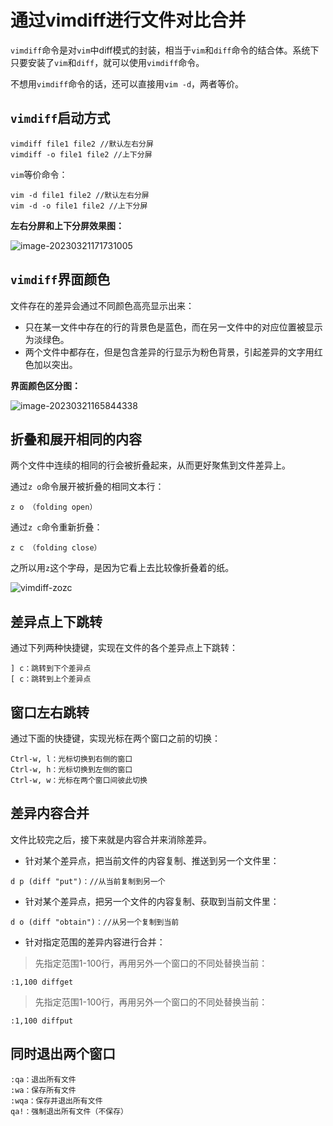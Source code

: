 # 通过vimdiff进行文件对比合并

`vimdiff`命令是对`vim`中diff模式的封装，相当于`vim`和`diff`命令的结合体。系统下只要安装了`vim`和`diff`，就可以使用`vimdiff`命令。

不想用`vimdiff`命令的话，还可以直接用`vim -d`，两者等价。


## `vimdiff`启动方式

```
vimdiff file1 file2 //默认左右分屏
vimdiff -o file1 file2 //上下分屏
```

`vim`等价命令：

```
vim -d file1 file2 //默认左右分屏
vim -d -o file1 file2 //上下分屏
```

**左右分屏和上下分屏效果图：**

![image-20230321171731005](https://cdn.jsdelivr.net/gh/HanxuLiu/CDN1/img/2023/202303211717119.png)

## `vimdiff`界面颜色

文件存在的差异会通过不同颜色高亮显示出来：
- 只在某一文件中存在的行的背景色是蓝色，而在另一文件中的对应位置被显示为淡绿色。
- 两个文件中都存在，但是包含差异的行显示为粉色背景，引起差异的文字用红色加以突出。

**界面颜色区分图：**

![image-20230321165844338](https://cdn.jsdelivr.net/gh/HanxuLiu/CDN1/img/2023/202303211658464.png)

## 折叠和展开相同的内容

两个文件中连续的相同的行会被折叠起来，从而更好聚焦到文件差异上。

通过`z o`命令展开被折叠的相同文本行：

```
z o （folding open）
```

通过`z c`命令重新折叠：

```
z c （folding close）
```

之所以用`z`这个字母，是因为它看上去比较像折叠着的纸。

![vimdiff-zozc](https://cdn.jsdelivr.net/gh/HanxuLiu/CDN1/img/2023/202303212058541.gif)

## 差异点上下跳转

通过下列两种快捷键，实现在文件的各个差异点上下跳转：

```
] c：跳转到下个差异点
[ c：跳转到上个差异点
```

## 窗口左右跳转
通过下面的快捷键，实现光标在两个窗口之前的切换：

```
Ctrl-w, l：光标切换到右侧的窗口
Ctrl-w, h：光标切换到左侧的窗口
Ctrl-w, w：光标在两个窗口间彼此切换
```

## 差异内容合并
文件比较完之后，接下来就是内容合并来消除差异。

- 针对某个差异点，把当前文件的内容复制、推送到另一个文件里：

```
d p (diff "put")：//从当前复制到另一个
```

- 针对某个差异点，把另一个文件的内容复制、获取到当前文件里：

```
d o (diff "obtain")：//从另一个复制到当前
```


- 针对指定范围的差异内容进行合并：

> 先指定范围1-100行，再用另外一个窗口的不同处替换当前：

```
:1,100 diffget
```

> 先指定范围1-100行，再用另外一个窗口的不同处替换当前：

```
:1,100 diffput
```

## 同时退出两个窗口

```
:qa：退出所有文件
:wa：保存所有文件
:wqa：保存并退出所有文件
qa!：强制退出所有文件（不保存）
```